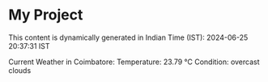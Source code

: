 # My Project

This content is dynamically generated in Indian Time (IST): 2024-06-25 20:37:31 IST


Current Weather in Coimbatore:
Temperature: 23.79 °C
Condition: overcast clouds
